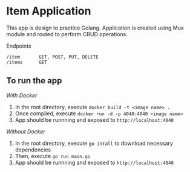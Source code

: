 # Item Application

This app is design to practice Golang. Application is created using Mux module and routed to perform CRUD operations.

Endpoints
```
/item       GET, POST, PUT, DELETE
/items      GET
```


## To run the app

*With Docker*
1. In the root directory, execute `docker build -t <image name> .`
2. Once compiled, execute `docker run -d -p 4040:4040 <image name>`
3. App should be runnning and exposed to `http://localhost:4040`

*Without Docker*
1. In the root directory, execute `go intall` to download necessary dependencies
2. Then, execute `go run main.go`
3. App should be runnning and exposed to `http://localhost:4040`